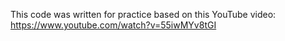 This code was written for practice based on this YouTube video: https://www.youtube.com/watch?v=55iwMYv8tGI
